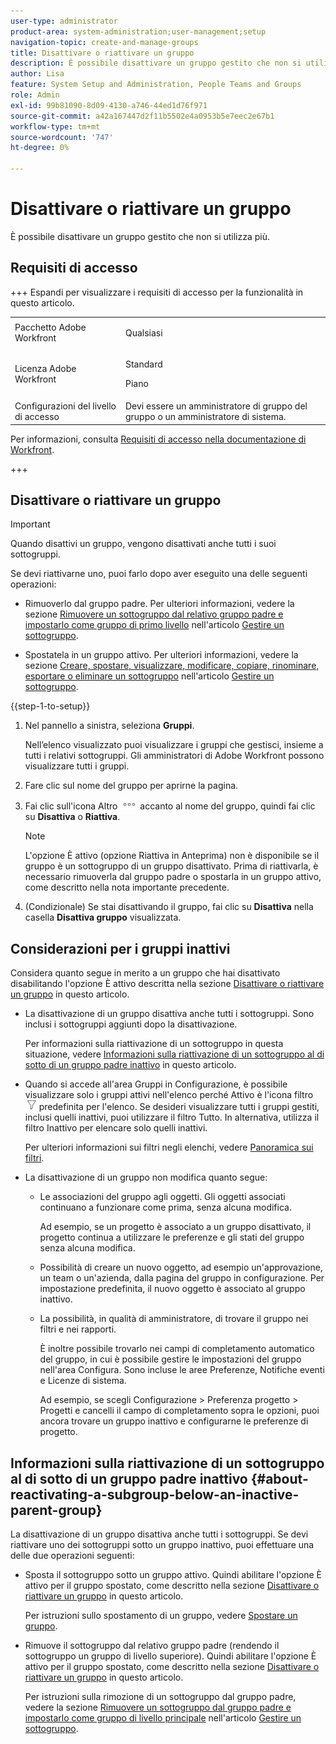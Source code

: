 ```yaml
---
user-type: administrator
product-area: system-administration;user-management;setup
navigation-topic: create-and-manage-groups
title: Disattivare o riattivare un gruppo
description: È possibile disattivare un gruppo gestito che non si utilizza più.
author: Lisa
feature: System Setup and Administration, People Teams and Groups
role: Admin
exl-id: 99b81090-8d09-4130-a746-44ed1d76f971
source-git-commit: a42a167447d2f11b5502e4a0953b5e7eec2e67b1
workflow-type: tm+mt
source-wordcount: '747'
ht-degree: 0%

---
```


# Disattivare o riattivare un gruppo

È possibile disattivare un gruppo gestito che non si utilizza più.

## Requisiti di accesso

+++ Espandi per visualizzare i requisiti di accesso per la funzionalità in questo articolo.

<table style="table-layout:auto"> 
 <col> 
 <col> 
 <tbody> 
  <tr> 
   <td>Pacchetto Adobe Workfront</td> 
   <td><p>Qualsiasi</p></td> 
  </tr> 
  <tr> 
   <td>Licenza Adobe Workfront</td> 
   <td><p>Standard</p>
       <p>Piano</p></td>
  </tr>
  <tr> 
   <td>Configurazioni del livello di accesso</td> 
   <td>Devi essere un amministratore di gruppo del gruppo o un amministratore di sistema.</td>
  </tr>
 </tbody> 
</table>

Per informazioni, consulta [Requisiti di accesso nella documentazione di Workfront](/help/quicksilver/administration-and-setup/add-users/access-levels-and-object-permissions/access-level-requirements-in-documentation.md).

+++

## Disattivare o riattivare un gruppo

>[!IMPORTANT]
>
>Quando disattivi un gruppo, vengono disattivati anche tutti i suoi sottogruppi.
>
>Se devi riattivarne uno, puoi farlo dopo aver eseguito una delle seguenti operazioni:
>
>* Rimuoverlo dal gruppo padre. Per ulteriori informazioni, vedere la sezione [Rimuovere un sottogruppo dal relativo gruppo padre e impostarlo come gruppo di primo livello](../../../administration-and-setup/manage-groups/create-and-manage-subgroups/manage-subgroups.md#make) nell&#39;articolo [Gestire un sottogruppo](../../../administration-and-setup/manage-groups/create-and-manage-subgroups/manage-subgroups.md).
>
>* Spostatela in un gruppo attivo. Per ulteriori informazioni, vedere la sezione [Creare, spostare, visualizzare, modificare, copiare, rinominare, esportare o eliminare un sottogruppo](../../../administration-and-setup/manage-groups/create-and-manage-subgroups/manage-subgroups.md#create) nell&#39;articolo [Gestire un sottogruppo](../../../administration-and-setup/manage-groups/create-and-manage-subgroups/manage-subgroups.md).

{{step-1-to-setup}}

1. Nel pannello a sinistra, seleziona **Gruppi**.

   Nell’elenco visualizzato puoi visualizzare i gruppi che gestisci, insieme a tutti i relativi sottogruppi. Gli amministratori di Adobe Workfront possono visualizzare tutti i gruppi.

1. Fare clic sul nome del gruppo per aprirne la pagina.

1. Fai clic sull&#39;icona Altro ![Altro](assets/more-icon.png) accanto al nome del gruppo, quindi fai clic su **Disattiva** o **Riattiva**.

   >[!NOTE]
   >
   >L&#39;opzione È attivo (opzione Riattiva in Anteprima) non è disponibile se il gruppo è un sottogruppo di un gruppo disattivato. Prima di riattivarla, è necessario rimuoverla dal gruppo padre o spostarla in un gruppo attivo, come descritto nella nota importante precedente.

1. (Condizionale) Se stai disattivando il gruppo, fai clic su **Disattiva** nella casella **Disattiva gruppo** visualizzata.

## Considerazioni per i gruppi inattivi

Considera quanto segue in merito a un gruppo che hai disattivato disabilitando l&#39;opzione È attivo descritta nella sezione [Disattivare o riattivare un gruppo](#View) in questo articolo.

* La disattivazione di un gruppo disattiva anche tutti i sottogruppi. Sono inclusi i sottogruppi aggiunti dopo la disattivazione.

  Per informazioni sulla riattivazione di un sottogruppo in questa situazione, vedere [Informazioni sulla riattivazione di un sottogruppo al di sotto di un gruppo padre inattivo](#about-reactivating-a-subgroup-below-an-inactive-parent-group) in questo articolo.

* Quando si accede all&#39;area Gruppi in Configurazione, è possibile visualizzare solo i gruppi attivi nell&#39;elenco perché Attivo è l&#39;icona filtro ![Filtro](assets/filter-nwepng.png) predefinita per l&#39;elenco. Se desideri visualizzare tutti i gruppi gestiti, inclusi quelli inattivi, puoi utilizzare il filtro Tutto. In alternativa, utilizza il filtro Inattivo per elencare solo quelli inattivi.

  Per ulteriori informazioni sui filtri negli elenchi, vedere [Panoramica sui filtri](../../../reports-and-dashboards/reports/reporting-elements/filters-overview.md).

* La disattivazione di un gruppo non modifica quanto segue:

   * Le associazioni del gruppo agli oggetti. Gli oggetti associati continuano a funzionare come prima, senza alcuna modifica.

     Ad esempio, se un progetto è associato a un gruppo disattivato, il progetto continua a utilizzare le preferenze e gli stati del gruppo senza alcuna modifica.

   * Possibilità di creare un nuovo oggetto, ad esempio un&#39;approvazione, un team o un&#39;azienda, dalla pagina del gruppo in configurazione. Per impostazione predefinita, il nuovo oggetto è associato al gruppo inattivo.
   * La possibilità, in qualità di amministratore, di trovare il gruppo nei filtri e nei rapporti.

     È inoltre possibile trovarlo nei campi di completamento automatico del gruppo, in cui è possibile gestire le impostazioni del gruppo nell&#39;area Configura. Sono incluse le aree Preferenze, Notifiche eventi e Licenze di sistema.

     Ad esempio, se scegli Configurazione > Preferenza progetto > Progetti e cancelli il campo di completamento sopra le opzioni, puoi ancora trovare un gruppo inattivo e configurarne le preferenze di progetto.

## Informazioni sulla riattivazione di un sottogruppo al di sotto di un gruppo padre inattivo {#about-reactivating-a-subgroup-below-an-inactive-parent-group}

La disattivazione di un gruppo disattiva anche tutti i sottogruppi. Se devi riattivare uno dei sottogruppi sotto un gruppo inattivo, puoi effettuare una delle due operazioni seguenti:

* Sposta il sottogruppo sotto un gruppo attivo. Quindi abilitare l&#39;opzione È attivo per il gruppo spostato, come descritto nella sezione [Disattivare o riattivare un gruppo](#View) in questo articolo.

  Per istruzioni sullo spostamento di un gruppo, vedere [Spostare un gruppo](../../../administration-and-setup/manage-groups/create-and-manage-groups/move-a-group.md).

* Rimuove il sottogruppo dal relativo gruppo padre (rendendo il sottogruppo un gruppo di livello superiore). Quindi abilitare l&#39;opzione È attivo per il gruppo spostato, come descritto nella sezione [Disattivare o riattivare un gruppo](#View) in questo articolo.

  Per istruzioni sulla rimozione di un sottogruppo dal gruppo padre, vedere la sezione [Rimuovere un sottogruppo dal gruppo padre e impostarlo come gruppo di livello principale](../../../administration-and-setup/manage-groups/create-and-manage-subgroups/manage-subgroups.md#make) nell&#39;articolo [Gestire un sottogruppo](../../../administration-and-setup/manage-groups/create-and-manage-subgroups/manage-subgroups.md).

